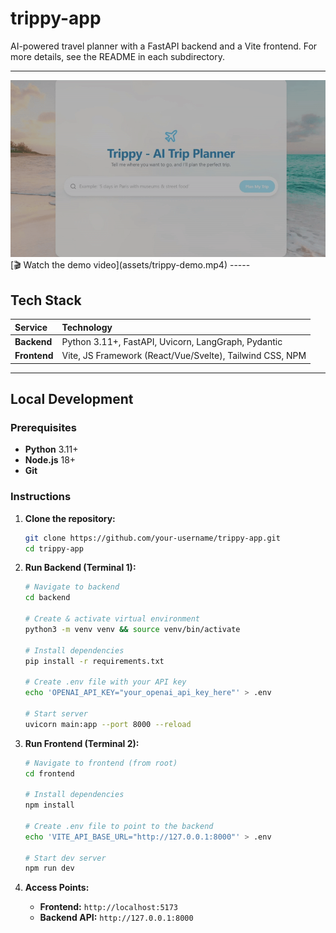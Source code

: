 # trippy-app

AI-powered travel planner with a FastAPI backend and a Vite frontend. For more details, see the README in each subdirectory.

-----
 <img src="assets/trippy-demo.gif" alt="Trippy Demo" width="700">
 [🎬 Watch the demo video](assets/trippy-demo.mp4)
-----

## Tech Stack

| Service    | Technology                                                   |
| :--------- | :----------------------------------------------------------- |
| **Backend** | Python 3.11+, FastAPI, Uvicorn, LangGraph, Pydantic          |
| **Frontend** | Vite, JS Framework (React/Vue/Svelte), Tailwind CSS, NPM     |

-----

## Local Development

### Prerequisites

  - **Python** 3.11+
  - **Node.js** 18+
  - **Git**

### Instructions

1.  **Clone the repository:**

    ```bash
    git clone https://github.com/your-username/trippy-app.git
    cd trippy-app
    ```

2.  **Run Backend (Terminal 1):**

    ```bash
    # Navigate to backend
    cd backend

    # Create & activate virtual environment
    python3 -m venv venv && source venv/bin/activate

    # Install dependencies
    pip install -r requirements.txt

    # Create .env file with your API key
    echo 'OPENAI_API_KEY="your_openai_api_key_here"' > .env

    # Start server
    uvicorn main:app --port 8000 --reload
    ```

3.  **Run Frontend (Terminal 2):**

    ```bash
    # Navigate to frontend (from root)
    cd frontend

    # Install dependencies
    npm install

    # Create .env file to point to the backend
    echo 'VITE_API_BASE_URL="http://127.0.0.1:8000"' > .env

    # Start dev server
    npm run dev
    ```

4.  **Access Points:**

      - **Frontend:** `http://localhost:5173`
      - **Backend API:** `http://127.0.0.1:8000`
